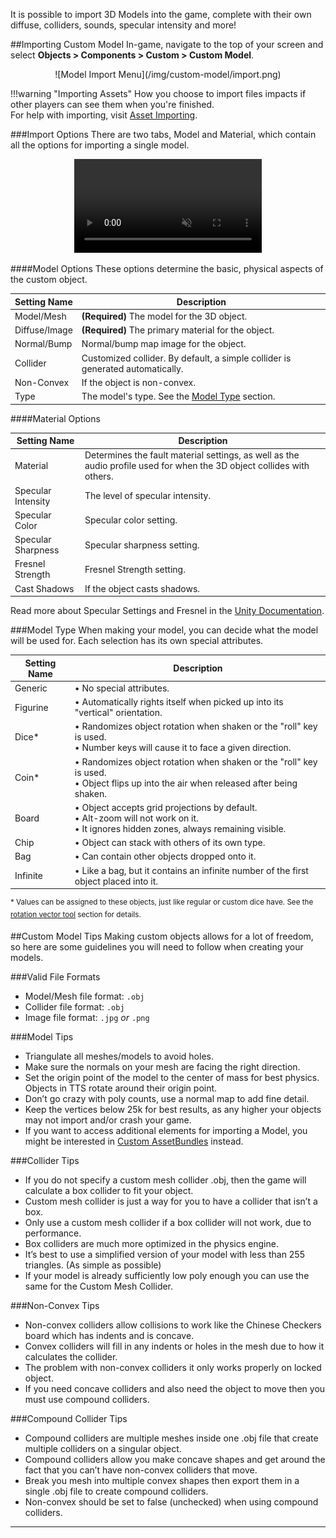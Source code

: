 It is possible to import 3D Models into the game, complete with their own diffuse, colliders, sounds, specular intensity and more!

##Importing Custom Model
In-game, navigate to the top of your screen and select **Objects > Components > Custom > Custom Model**.

<center>![Model Import Menu](/img/custom-model/import.png)</center>

!!!warning "Importing Assets"
    How you choose to import files impacts if other players can see them when you're finished.<br>For help with importing, visit [Asset Importing](asset-importing).

###Import Options
There are two tabs, Model and Material, which contain all the options for importing a single model.

<center>
    <video controls
        loop
        autoPlay
        muted
        src="/Tabletop-Simulator-Knowledge-Base/img/custom-model/import.webm">
        Sorry, your browser doesn't support embedded videos.
    </video>
</center>



####Model Options
These options determine the basic, physical aspects of the custom object.

Setting Name | Description
-- | --
Model/Mesh | **(Required)** The model for the 3D object.
Diffuse/Image | **(Required)** The primary material for the object.
Normal/Bump | Normal/bump map image for the object.
Collider | Customized collider. By default, a simple collider is generated automatically.
Non-Convex | If the object is non-convex.
Type | The model's type. See the [Model Type](#model-type) section.

####Material Options

Setting Name | Description
-- | --
Material | Determines the fault material settings, as well as the audio profile used for when the 3D object collides with others.
Specular Intensity | The level of specular intensity.
Specular Color | Specular color setting.
Specular Sharpness | Specular sharpness setting.
Fresnel Strength | Fresnel Strength setting.
Cast Shadows | If the object casts shadows.

Read more about Specular Settings and Fresnel in the [Unity Documentation](https://docs.unity3d.com/Manual/StandardShaderMaterialParameters.html).

###Model Type
When making your model, you can decide what the model will be used for. Each selection has its own special attributes.

Setting Name | Description
-- | --
Generic | &#8226; No special attributes.
Figurine | &#8226; Automatically rights itself when picked up into its "vertical" orientation.
Dice* | &#8226; Randomizes object rotation when shaken or the "roll" key is used.<br>&#8226; Number keys will cause it to face a given direction.
Coin* | &#8226; Randomizes object rotation when shaken or the "roll" key is used.<br>&#8226; Object flips up into the air when released after being shaken.
Board | &#8226; Object accepts grid projections by default.<br>&#8226; Alt-zoom will not work on it.<br>&#8226; It ignores hidden zones, always remaining visible.
Chip | &#8226; Object can stack with others of its own type.
Bag | &#8226; Can contain other objects dropped onto it.
Infinite | &#8226; Like a bag, but it contains an infinite number of the first object placed into it.

<sup>&#42; Values can be assigned to these objects, just like regular or custom dice have. See the [rotation vector tool](/game-tools/gizmo-tool#rotation-value) section for details.</sup>

##Custom Model Tips
Making custom objects allows for a lot of freedom, so here are some guidelines you will need to follow when creating your models.

###Valid File Formats

* Model/Mesh file format: `.obj`
* Collider file format: `.obj`
* Image file format: `.jpg` *or* `.png`

###Model Tips

* Triangulate all meshes/models to avoid holes.
* Make sure the normals on your mesh are facing the right direction.
* Set the origin point of the model to the center of mass for best physics. Objects in TTS rotate around their origin point.
* Don’t go crazy with poly counts, use a normal map to add fine detail.
* Keep the vertices below 25k for best results, as any higher your objects may not import and/or crash your game.
* If you want to access additional elements for importing a Model, you might be interested in [Custom AssetBundles](custom-assetbundle) instead.

###Collider Tips

* If you do not specify a custom mesh collider .obj, then the game will calculate a box collider to fit your object.
* Custom mesh collider is just a way for you to have a collider that isn’t a box.
* Only use a custom mesh collider if a box collider will not work, due to performance.
* Box colliders are much more optimized in the physics engine.
* It’s best to use a simplified version of your model with less than 255 triangles. (As simple as possible)
* If your model is already sufficiently low poly enough you can use the same for the Custom Mesh Collider.

###Non-Convex Tips

* Non-convex colliders allow collisions to work like the Chinese Checkers board which has indents and is concave.
* Convex colliders will fill in any indents or holes in the mesh due to how it calculates the collider.
* The problem with non-convex colliders it only works properly on locked object.
* If you need concave colliders and also need the object to move then you must use compound colliders.

###Compound Collider Tips

* Compound colliders are multiple meshes inside one .obj file that create multiple colliders on a singular object.
* Compound colliders allow you make concave shapes and get around the fact that you can’t have non-convex colliders that move.
* Break you mesh into multiple convex shapes then export them in a single .obj file to create compound colliders.
* Non-convex should be set to false (unchecked) when using compound colliders.








---
